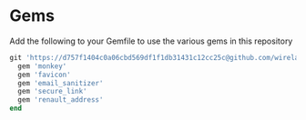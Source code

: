 # Gems

Add the following to your Gemfile to use the various gems in this repository

```ruby
git 'https://d757f1404c0a06cbd569df1f1db31431c12cc25c@github.com/wirelab/gems.git' do
  gem 'monkey'
  gem 'favicon'
  gem 'email_sanitizer'
  gem 'secure_link'
  gem 'renault_address'
end
```
